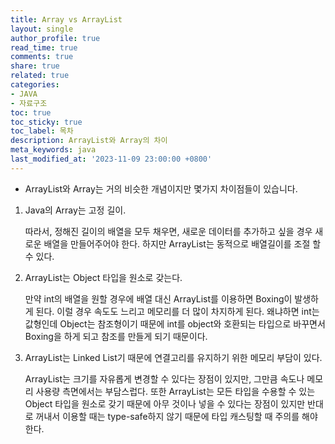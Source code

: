 ```yaml
---
title: Array vs ArrayList
layout: single
author_profile: true
read_time: true
comments: true
share: true
related: true
categories:
- JAVA
- 자료구조
toc: true
toc_sticky: true
toc_label: 목차
description: ArrayList와 Array의 차이
meta_keywords: java
last_modified_at: '2023-11-09 23:00:00 +0800'
---
```

- ArrayList와 Array는 거의 비슷한 개념이지만 몇가지 차이점들이 있습니다.

1. Java의 Array는 고정 길이.
   
    따라서, 정해진 길이의 배열을 모두 채우면, 새로운 데이터를 추가하고 싶을 경우 새로운 배열을 만들어주어야 한다. 하지만 ArrayList는 동적으로 배열길이를 조절 할 수 있다.
    
2. ArrayList는 Object 타입을 원소로 갖는다.
   
    만약 int의 배열을 원할 경우에 배열 대신 ArrayList를 이용하면 Boxing이 발생하게 된다. 이럴 경우 속도도 느리고 메모리를 더 많이 차지하게 된다. 왜냐하면 int는 값형인데 Object는 참조형이기 때문에 int를 object와 호환되는 타입으로 바꾸면서 Boxing을 하게 되고 참조를 만들게 되기 때문이다.
    
3. ArrayList는 Linked List기 때문에 연결고리를 유지하기 위한 메모리 부담이 있다.
   
    ArrayList는 크기를 자유롭게 변경할 수 있다는 장점이 있지만, 그만큼 속도나 메모리 사용량 측면에서는 부담스럽다. 또한 ArrayList는 모든 타입을 수용할 수 있는 Object 타입을 원소로 갖기 때문에 아무 것이나 넣을 수 있다는 장점이 있지만 반대로 꺼내서 이용할 때는 type-safe하지 않기 때문에 타입 캐스팅할 때 주의를 해야 한다.
